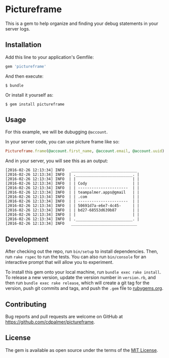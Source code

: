 # Pictureframe

This is a gem to help organize and finding your debug statements in your server
logs.

## Installation

Add this line to your application's Gemfile:

```ruby
gem 'pictureframe'
```

And then execute:

    $ bundle

Or install it yourself as:

    $ gem install pictureframe

## Usage

For this example, we will be dubugging `@account`.

In your server code, you can use picture frame like so:

```ruby
Pictureframe.frame(@account.first_name, @account.email, @account.uuid)
```

And in your server, you will see this as an output:

```
[2016-02-26 12:13:34] INFO   _____________________________
[2016-02-26 12:13:34] INFO  | ._________________________. |
[2016-02-26 12:13:34] INFO  | |                         | |
[2016-02-26 12:13:34] INFO  | | Cody                    | |
[2016-02-26 12:13:34] INFO  | | ----------------------  | |
[2016-02-26 12:13:34] INFO  | | teampalmer.apps@gmail   | |
[2016-02-26 12:13:34] INFO  | | .com                    | |
[2016-02-26 12:13:34] INFO  | | ----------------------  | |
[2016-02-26 12:13:34] INFO  | | 50691d7a-e6e7-4c45-     | |
[2016-02-26 12:13:34] INFO  | | bd27-68553d639b87       | |
[2016-02-26 12:13:34] INFO  | |                         | |
[2016-02-26 12:13:34] INFO  | ._________________________. |
[2016-02-26 12:13:34] INFO   _____________________________
```

## Development

After checking out the repo, run `bin/setup` to install dependencies. Then, run `rake rspec` to run the tests. You can also run `bin/console` for an interactive prompt that will allow you to experiment.

To install this gem onto your local machine, run `bundle exec rake install`. To release a new version, update the version number in `version.rb`, and then run `bundle exec rake release`, which will create a git tag for the version, push git commits and tags, and push the `.gem` file to [rubygems.org](https://rubygems.org).

## Contributing

Bug reports and pull requests are welcome on GitHub at https://github.com/cdpalmer/pictureframe.


## License

The gem is available as open source under the terms of the [MIT License](http://opensource.org/licenses/MIT).


